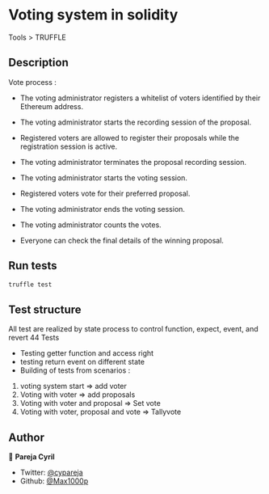 # Voting system in solidity
Tools > TRUFFLE

## Description 

Vote process : 

- The voting administrator registers a whitelist of voters identified by their Ethereum address.

- The voting administrator starts the recording session of the proposal.

- Registered voters are allowed to register their proposals while the registration session is active.

- The voting administrator terminates the proposal recording session.

- The voting administrator starts the voting session.

- Registered voters vote for their preferred proposal.

- The voting administrator ends the voting session.

- The voting administrator counts the votes.

- Everyone can check the final details of the winning proposal.


## Run tests

```sh
truffle test
```

## Test structure
All test are realized by state process to control function, expect, event, and revert
44 Tests

- Testing getter function and access right
- testing return event on different state
- Building of tests from scenarios :
1) voting system start => add voter
2) Voting with voter => add proposals
3) Voting with voter and proposal => Set vote
4) Voting with voter, proposal and vote => Tallyvote


## Author

👤 **Pareja Cyril**

* Twitter: [@cypareja](https://twitter.com/cypareja)
* Github: [@Max1000p](https://github.com/Max1000p)